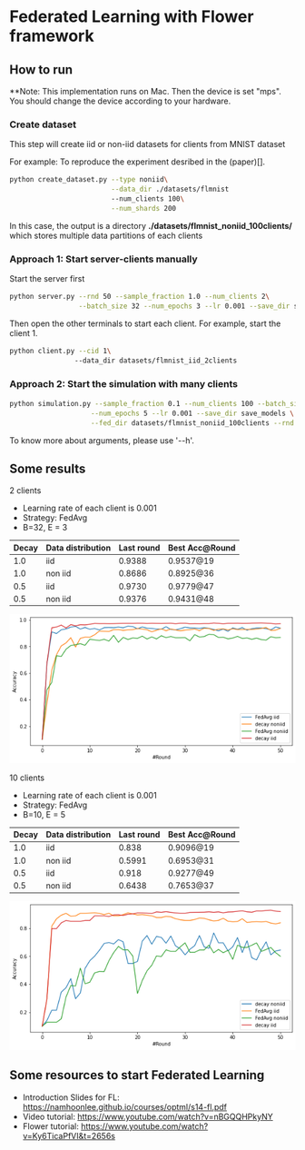 # Federated Learning with Flower framework

## How to run

**Note: This implementation runs on Mac. Then the device is set "mps". You should change the device according to your hardware.

### Create dataset

This step will create iid or non-iid datasets for clients from MNIST dataset

For example: To reproduce the experiment desribed in the (paper)[].
```bash
python create_dataset.py --type noniid\
                         --data_dir ./datasets/flmnist
                         --num_clients 100\
                         --num_shards 200
```

In this case, the output is a directory **./datasets/flmnist_noniid_100clients/** which stores multiple data partitions of each clients

### Approach 1: Start server-clients manually

Start the server first

```bash
python server.py --rnd 50 --sample_fraction 1.0 --num_clients 2\
                 --batch_size 32 --num_epochs 3 --lr 0.001 --save_dir save_models
```

Then open the other terminals to start each client.
For example, start the client 1.

```bash
python client.py --cid 1\ 
                --data_dir datasets/flmnist_iid_2clients
```

### Approach 2: Start the simulation with many clients

```bash
python simulation.py --sample_fraction 0.1 --num_clients 100 --batch_size 10 \
                    --num_epochs 5 --lr 0.001 --save_dir save_models \
                    --fed_dir datasets/flmnist_noniid_100clients --rnd 50
```

To know more about arguments, please use '--h'.

## Some results

2 clients
- Learning rate of each client is 0.001
- Strategy: FedAvg
- B=32, E = 3

| Decay | Data distribution | Last round | Best Acc@Round |
| ----- | ----------------- | ---------- | -------------- |
| 1.0   | iid               | 0.9388     | 0.9537@19      |
| 1.0   | non iid           | 0.8686     | 0.8925@36      |
| 0.5   | iid               | 0.9730     | 0.9779@47      |
| 0.5   | non iid           | 0.9376     | 0.9431@48      |

![fig1](figures/2clients.png)

10 clients
- Learning rate of each client is 0.001
- Strategy: FedAvg
- B=10, E = 5

| Decay | Data distribution | Last round | Best Acc@Round |
| ----- | ----------------- | ---------- | -------------- |
| 1.0   | iid               | 0.838      | 0.9096@19      |
| 1.0   | non iid           | 0.5991     | 0.6953@31      |
| 0.5   | iid               | 0.918      | 0.9277@49      |
| 0.5   | non iid           | 0.6438     | 0.7653@37      |

![fig2](figures/10clients.png)


## Some resources to start Federated Learning

- Introduction Slides for FL: https://namhoonlee.github.io/courses/optml/s14-fl.pdf
- Video tutorial: https://www.youtube.com/watch?v=nBGQQHPkyNY
- Flower tutorial: https://www.youtube.com/watch?v=Ky6TicaPfVI&t=2656s